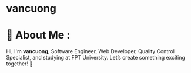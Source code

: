 # vancuong

# 👋 About Me :

Hi, I'm **vancuong**, Software Engineer, Web Developer, Quality Control Specialist, and studying at FPT University.
Let’s create something exciting together! 🌟
